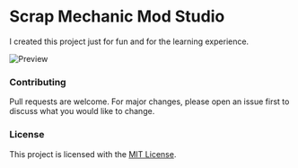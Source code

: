 # Scrap Mechanic Mod Studio

I created this project just for fun and for the learning experience.

![Preview](https://dentolos19.github.io/previews/smmodstudio.png)

### Contributing

Pull requests are welcome. For major changes, please open an issue first to discuss what you would like to change.

### License

This project is licensed with the [MIT License](https://choosealicense.com/licenses/mit).
